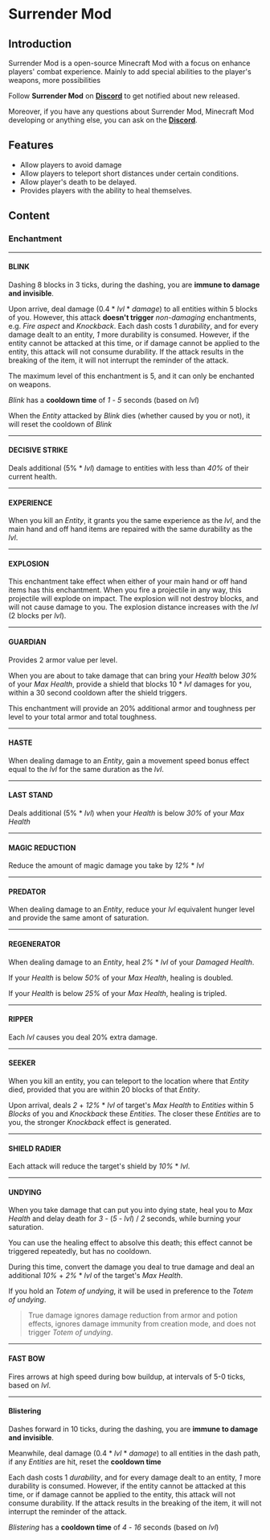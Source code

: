 # Surrender Mod

## Introduction

Surrender Mod is a open-source Minecraft Mod with a focus on enhance players' combat experience.
Mainly to add special abilities to the player's weapons, more possibilities

Follow **Surrender Mod** on **[Discord](https://discord.gg/cgNQPWExqj)** to get notified about new released.

Moreover, if you have any questions about Surrender Mod, Minecraft Mod developing or anything else, you can ask on the **[Discord](https://discord.gg/cgNQPWExqj)**.

## Features

* Allow players to avoid damage
* Allow players to teleport short distances under certain conditions.
* Allow player's death to be delayed.
* Provides players with the ability to heal themselves.

## Content

### Enchantment

___

#### BLINK

Dashing 8 blocks in 3 ticks, during the dashing, you are **immune to damage and invisible**.

Upon arrive, deal damage (0.4 \* *lvl* \* *damage*) to all entities within 5 blocks of you.
However, this attack **doesn't trigger** *non-damaging* enchantments, e.g. *Fire aspect* and *Knockback*.
Each dash costs 1 *durability*, and for every damage dealt to an entity, *1* more durability is consumed.
However, if the entity cannot be attacked at this time, or if damage cannot be applied to the entity, this attack will not consume durability.
If the attack results in the breaking of the item, it will not interrupt the reminder of the attack.

The maximum level of this enchantment is 5, and it can only be enchanted on weapons.

*Blink* has a **cooldown time** of *1* - *5* seconds (based on *lvl*)

When the *Entity* attacked by *Blink* dies (whether caused by you or not), it will reset the cooldown of *Blink*

___

#### DECISIVE STRIKE

Deals additional (5% \* *lvl*) damage to entities with less than *40%* of their current health.

___

#### EXPERIENCE

When you kill an *Entity*, it grants you the same experience as the *lvl*, and the main hand and off hand items are repaired with the same durability as the *lvl*.

___

#### EXPLOSION

This enchantment take effect when either of your main hand or off hand items has this enchantment.
When you fire a projectile in any way, this projectile will explode on impact. The explosion will not destroy blocks, and will not cause damage to you. The explosion distance increases with the *lvl* (2 blocks per *lvl*).

___

#### GUARDIAN

Provides 2 armor value per level.

When you are about to take damage that can bring your *Health* below *30%* of your *Max Health*, provide a shield that blocks 10 \* *lvl* damages for you, within a 30 second cooldown after the shield triggers.

This enchantment will provide an 20% additional armor and toughness per level to your total armor and total toughness.

___

#### HASTE

When dealing damage to an *Entity*, gain a movement speed bonus effect equal to the *lvl* for the same duration as the *lvl*.

___

#### LAST STAND

Deals additional (5% \* *lvl*) when your *Health* is below *30%* of your *Max Health*

___

#### MAGIC REDUCTION

Reduce the amount of magic damage you take by *12%* \* *lvl*

___

#### PREDATOR

When dealing damage to an *Entity*, reduce your *lvl* equivalent hunger level and provide the same amont of saturation.

___

#### REGENERATOR

When dealing damage to an *Entity*, heal *2%* \* *lvl* of your *Damaged Health*.

If your *Health* is below *50%* of your *Max Health*, healing is doubled.

If your *Health* is below *25%* of your *Max Health*, healing is tripled.

___

#### RIPPER

Each *lvl* causes you deal 20% extra damage.

___

#### SEEKER

When you kill an entity, you can teleport to the location where that *Entity* died, provided that you are within 20 blocks of that *Entity*.

Upon arrival, deals *2* + *12%* \* *lvl* of target's *Max Health* to *Entities* within 5 *Blocks* of you and *Knockback* these *Entities*.
The closer these *Entities* are to you, the stronger *Knockback* effect is generated.

___

#### SHIELD RADIER

Each attack will reduce the target's shield by *10%* \* *lvl*.

___

#### UNDYING

When you take damage that can put you into dying state, heal you to *Max Health* and delay death for *3* - (*5* - *lvl*) / *2* seconds, while burning your saturation.

You can use the healing effect to absolve this death; this effect cannot be triggered repeatedly, but has no cooldown.

During this time, convert the damage you deal to true damage and deal an additional *10%* + *2%* \* *lvl* of the target's *Max Health*.

If you hold an *Totem of undying*, it will be used in preference to the *Totem of undying*.

> True damage ignores damage reduction from armor and potion effects, ignores damage immunity from creation mode, and does not trigger *Totem of undying*.

___

#### FAST BOW

Fires arrows at high speed during bow buildup, at intervals of 5-0 ticks, based on *lvl*.

___

#### Blistering

Dashes forward in 10 ticks, during the dashing, you are **immune to damage and invisible**.

Meanwhile, deal damage (0.4 \* *lvl* \* *damage*) to all entities in the dash path, if any *Entities* are hit, reset the **cooldown time**

Each dash costs 1 *durability*, and for every damage dealt to an entity, *1* more durability is consumed.
However, if the entity cannot be attacked at this time, or if damage cannot be applied to the entity, this attack will not consume durability.
If the attack results in the breaking of the item, it will not interrupt the reminder of the attack.

*Blistering* has a **cooldown time** of *4* - *16* seconds (based on *lvl*)
